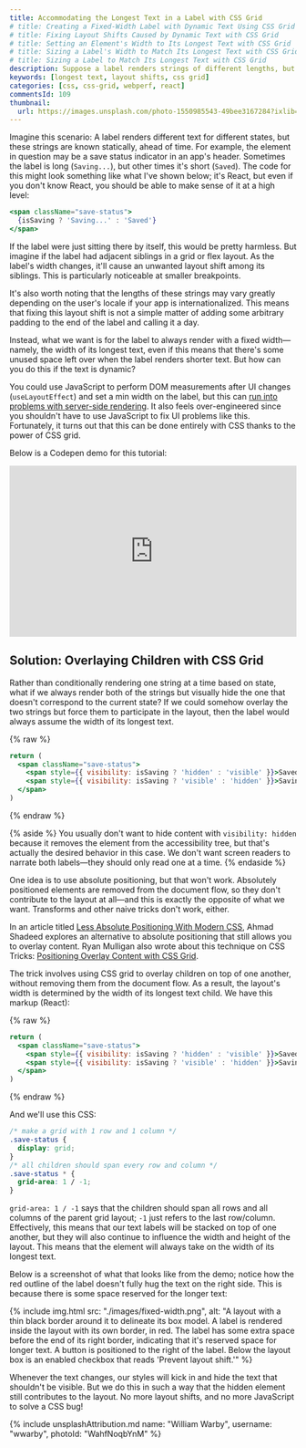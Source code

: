 ```yaml
---
title: Accommodating the Longest Text in a Label with CSS Grid
# title: Creating a Fixed-Width Label with Dynamic Text Using CSS Grid
# title: Fixing Layout Shifts Caused by Dynamic Text with CSS Grid
# title: Setting an Element's Width to Its Longest Text with CSS Grid
# title: Sizing a Label's Width to Match Its Longest Text with CSS Grid
# title: Sizing a Label to Match Its Longest Text with CSS Grid
description: Suppose a label renders strings of different lengths, but you want it to always reserve space for the longest text to prevent layout shifts. You can do this using a CSS grid trick.
keywords: [longest text, layout shifts, css grid]
categories: [css, css-grid, webperf, react]
commentsId: 109
thumbnail:
  url: https://images.unsplash.com/photo-1550985543-49bee3167284?ixlib=rb-1.2.1&ixid=MnwxMjA3fDB8MHxwaG90by1wYWdlfHx8fGVufDB8fHx8&auto=format&fit=crop&w=1600&h=900&q=80
---
```


Imagine this scenario: A label renders different text for different states, but these strings are known statically, ahead of time. For example, the element in question may be a save status indicator in an app's header. Sometimes the label is long (`Saving...`), but other times it's short (`Saved`). The code for this might look something like what I've shown below; it's React, but even if you don't know React, you should be able to make sense of it at a high level:

```jsx
<span className="save-status">
  {isSaving ? 'Saving...' : 'Saved'}
</span>
```

If the label were just sitting there by itself, this would be pretty harmless. But imagine if the label had adjacent siblings in a grid or flex layout. As the label's width changes, it'll cause an unwanted layout shift among its siblings. This is particularly noticeable at smaller breakpoints.

It's also worth noting that the lengths of these strings may vary greatly depending on the user's locale if your app is internationalized. This means that fixing this layout shift is not a simple matter of adding some arbitrary padding to the end of the label and calling it a day.

Instead, what we want is for the label to always render with a fixed width—namely, the width of its longest text, even if this means that there's some unused space left over when the label renders shorter text. But how can you do this if the text is dynamic?

You could use JavaScript to perform DOM measurements after UI changes (`useLayoutEffect`) and set a min width on the label, but this can [run into problems with server-side rendering](https://gist.github.com/gaearon/e7d97cdf38a2907924ea12e4ebdf3c85). It also feels over-engineered since you shouldn't have to use JavaScript to fix UI problems like this. Fortunately, it turns out that this can be done entirely with CSS thanks to the power of CSS grid.

Below is a Codepen demo for this tutorial:

<iframe height="300" style="width: 100%;" scrolling="no" title="Fixing layout shifts caused by dynamically rendered text" src="https://codepen.io/AleksandrHovhannisyan/embed/preview/BaZJoyK?default-tab=result" frameborder="no" loading="lazy" allowtransparency="true" allowfullscreen="true">
  See the Pen <a href="https://codepen.io/AleksandrHovhannisyan/pen/BaZJoyK">
  Fixing layout shifts caused by dynamically rendered text</a> by Aleksandr Hovhannisyan (<a href="https://codepen.io/AleksandrHovhannisyan">@AleksandrHovhannisyan</a>)
  on <a href="https://codepen.io">CodePen</a>.
</iframe>

## Solution: Overlaying Children with CSS Grid

Rather than conditionally rendering one string at a time based on state, what if we always render both of the strings but visually hide the one that doesn't correspond to the current state? If we could somehow overlay the two strings but force them to participate in the layout, then the label would always assume the width of its longest text.

{% raw %}
```jsx
return (
  <span className="save-status">
    <span style={{ visibility: isSaving ? 'hidden' : 'visible' }}>Saved</span>
    <span style={{ visibility: isSaving ? 'visible' : 'hidden' }}>Saving...</span>
  </span>
)
```
{% endraw %}

{% aside %}
  You usually don't want to hide content with `visibility: hidden` because it removes the element from the accessibility tree, but that's actually the desired behavior in this case. We don't want screen readers to narrate both labels—they should only read one at a time.
{% endaside %}

One idea is to use absolute positioning, but that won't work. Absolutely positioned elements are removed from the document flow, so they don't contribute to the layout at all—and this is exactly the opposite of what we want. Transforms and other naive tricks don't work, either.

In an article titled [Less Absolute Positioning With Modern CSS](https://ishadeed.com/article/less-absolute-positioning-modern-css/), Ahmad Shadeed explores an alternative to absolute positioning that still allows you to overlay content. Ryan Mulligan also wrote about this technique on CSS Tricks: [Positioning Overlay Content with CSS Grid](https://css-tricks.com/positioning-overlay-content-with-css-grid/).

The trick involves using CSS grid to overlay children on top of one another, without removing them from the document flow. As a result, the layout's width is determined by the width of its longest text child. We have this markup (React):

{% raw %}
```jsx
return (
  <span className="save-status">
    <span style={{ visibility: isSaving ? 'hidden' : 'visible' }}>Saved</span>
    <span style={{ visibility: isSaving ? 'visible' : 'hidden' }}>Saving...</span>
  </span>
)
```
{% endraw %}

And we'll use this CSS:

```css
/* make a grid with 1 row and 1 column */
.save-status {
  display: grid;
}
/* all children should span every row and column */
.save-status * {
  grid-area: 1 / -1;
}
```

`grid-area: 1 / -1` says that the children should span all rows and all columns of the parent grid layout; `-1` just refers to the last row/column. Effectively, this means that our text labels will be stacked on top of one another, but they will also continue to influence the width and height of the layout. This means that the element will always take on the width of its longest text.

Below is a screenshot of what that looks like from the demo; notice how the red outline of the label doesn't fully hug the text on the right side. This is because there is some space reserved for the longer text:

{% include img.html src: "./images/fixed-width.png", alt: "A layout with a thin black border around it to delineate its box model. A label is rendered inside the layout with its own border, in red. The label has some extra space before the end of its right border, indicating that it's reserved space for longer text. A button is positioned to the right of the label. Below the layout box is an enabled checkbox that reads 'Prevent layout shift.'" %}

Whenever the text changes, our styles will kick in and hide the text that shouldn't be visible. But we do this in such a way that the hidden element still contributes to the layout. No more layout shifts, and no more JavaScript to solve a CSS bug!

{% include unsplashAttribution.md name: "William Warby", username: "wwarby", photoId: "WahfNoqbYnM" %}
